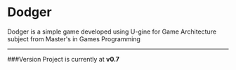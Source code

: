 # Dodger
Dodger is a simple game developed using U-gine for Game Architecture subject from Master's in Games Programming
___

###Version
Project is currently at **v0.7**
